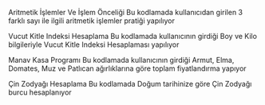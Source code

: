 Aritmetik İşlemler Ve İşlem Önceliği 
Bu kodlamada kullanıcıdan girilen 3 farklı sayı ile ilgili aritmetik işlemler pratiği yapılıyor

Vucut Kitle Indeksi Hesaplama 
Bu kodlamada kullanıcının girdiği Boy ve Kilo bilgileriyle Vucut Kitle Indeksi Hesaplaması yapılıyor

Manav Kasa Programı
Bu kodlamada kullanıcının girdiği Armut, Elma, Domates, Muz ve Patlıcan ağırlıklarına göre toplam fiyatlandırma yapıyor

Çin Zodyağı Hesaplama
Bu kodlamada Doğum tarihinize göre Çin Zodyağı burcu hesaplanıyor
